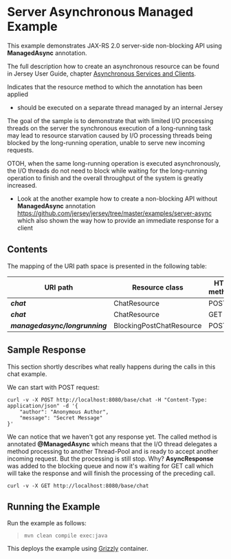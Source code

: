 <!--

    DO NOT ALTER OR REMOVE COPYRIGHT NOTICES OR THIS HEADER.

    Copyright (c) 2015 Oracle and/or its affiliates. All rights reserved.

    The contents of this file are subject to the terms of either the GNU
    General Public License Version 2 only ("GPL") or the Common Development
    and Distribution License("CDDL") (collectively, the "License").  You
    may not use this file except in compliance with the License.  You can
    obtain a copy of the License at
    http://glassfish.java.net/public/CDDL+GPL_1_1.html
    or packager/legal/LICENSE.txt.  See the License for the specific
    language governing permissions and limitations under the License.

    When distributing the software, include this License Header Notice in each
    file and include the License file at packager/legal/LICENSE.txt.

    GPL Classpath Exception:
    Oracle designates this particular file as subject to the "Classpath"
    exception as provided by Oracle in the GPL Version 2 section of the License
    file that accompanied this code.

    Modifications:
    If applicable, add the following below the License Header, with the fields
    enclosed by brackets [] replaced by your own identifying information:
    "Portions Copyright [year] [name of copyright owner]"

    Contributor(s):
    If you wish your version of this file to be governed by only the CDDL or
    only the GPL Version 2, indicate your decision by adding "[Contributor]
    elects to include this software in this distribution under the [CDDL or GPL
    Version 2] license."  If you don't indicate a single choice of license, a
    recipient has the option to distribute your version of this file under
    either the CDDL, the GPL Version 2 or to extend the choice of license to
    its licensees as provided above.  However, if you add GPL Version 2 code
    and therefore, elected the GPL Version 2 license, then the option applies
    only if the new code is made subject to such option by the copyright
    holder.

-->

Server Asynchronous Managed Example
===================================

This example demonstrates JAX-RS 2.0 server-side non-blocking API using **ManagedAsync** annotation.

The full description how to create an asynchronous resource can be found in Jersey User Guide, chapter 
[Asynchronous Services and Clients](https://jersey.java.net/documentation/latest/async.html).

Indicates that the resource method to which the annotation has been applied
 * should be executed on a separate thread managed by an internal Jersey

The  goal of the sample is to demonstrate that with limited I/O processing threads
on the server the synchronous execution of a long-running task may lead to resource
starvation caused by I/O processing threads being blocked by the long-running
operation, unable to serve new incoming requests.

OTOH, when the same long-running operation is executed asynchronously, the I/O
threads do not need to block while waiting for the long-running operation to finish
and the overall throughput of the system is greatly increased.

- Look at the another example how to create a non-blocking API without **ManagedAsync**
annotation <https://github.com/jersey/jersey/tree/master/examples/server-async>
which also shown the way how to provide an immediate response for a client

Contents
--------

The mapping of the URI path space is presented in the following table:

URI path                        | Resource class            | HTTP methods
--------------------------------| --------------------------| --------------
**_chat_**                      | ChatResource              | POST
**_chat_**                      | ChatResource              | GET
**_managedasync/longrunning_**  | BlockingPostChatResource  | POST

Sample Response
---------------

This section shortly describes what really happens during the calls in this chat example.

We can start with POST request:
```
curl -v -X POST http://localhost:8080/base/chat -H "Content-Type: application/json" -d '{
    "author": "Anonymous Author",
    "message": "Secret Message"
}'
```

We can notice that we haven't got any response yet. The called method is annotated **@ManagedAsync**
which means that the I/O thread delegates a method processing to another Thread-Pool and is ready
to accept another incoming request. But the processing is still stop. Why? **AsyncResponse** was added
to the blocking queue and now it's waiting for GET call which will take the response and will finish the processing
of the preceding call.

```
curl -v -X GET http://localhost:8080/base/chat
```

Running the Example
-------------------

Run the example as follows:

>     mvn clean compile exec:java

This deploys the example using [Grizzly](http://grizzly.java.net/) container.
